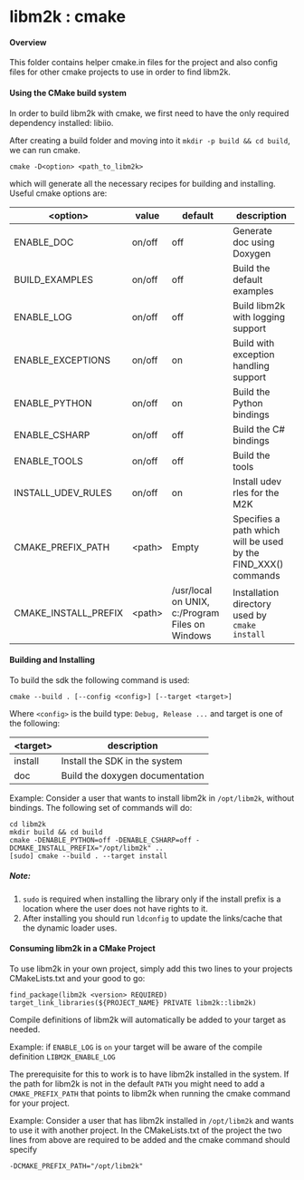 # libm2k : cmake

#### Overview
This folder contains helper cmake.in files for the project and also config files for other cmake projects to use in order to find libm2k.

#### Using the CMake build system
In order to build libm2k with cmake, we first need to have the only required dependency installed: libiio.

After creating a build folder and moving into it `mkdir -p build && cd build`, we can run cmake.

`cmake -D<option> <path_to_libm2k>`

which will generate all the necessary recipes for building and installing. Useful cmake options are:

| \<option\> | value | default | description |
| --------- | ----------- | ----------- | ----------- |
| ENABLE_DOC | on/off | off | Generate doc using Doxygen |
| BUILD_EXAMPLES | on/off | off | Build the default examples |
| ENABLE_LOG | on/off | off | Build libm2k with logging support |
| ENABLE_EXCEPTIONS | on/off | on | Build with exception handling support |
| ENABLE_PYTHON | on/off | on | Build the Python bindings |
| ENABLE_CSHARP | on/off | off | Build the C# bindings |
| ENABLE_TOOLS | on/off | off | Build the tools |
| INSTALL_UDEV_RULES | on/off | on | Install udev rles for the M2K |
| CMAKE_PREFIX_PATH | \<path\> | Empty | Specifies a path which will be used by the FIND_XXX() commands |
| CMAKE_INSTALL_PREFIX | \<path\> |  /usr/local on UNIX, c:/Program Files on Windows | Installation directory used by `cmake install` |

#### Building and Installing 

To build the sdk the following command is used:

`cmake --build . [--config <config>] [--target <target>]`

Where `<config>` is the build type: `Debug, Release ...` and target is one of the following:

| \<target\> | description |
| --------- | ----------- |
| install | Install the SDK in the system |
| doc | Build the doxygen documentation |

Example: Consider a user that wants to install libm2k in `/opt/libm2k`, without bindings. The following set of commands will do:
```
cd libm2k
mkdir build && cd build
cmake -DENABLE_PYTHON=off -DENABLE_CSHARP=off -DCMAKE_INSTALL_PREFIX="/opt/libm2k" ..
[sudo] cmake --build . --target install
```

##### Note:
1. `sudo` is required when installing the library only if the install prefix is a location where the user does not have rights to it.
2. After installing you should run `ldconfig` to update the links/cache that the dynamic loader uses.

#### Consuming libm2k in a CMake Project
To use libm2k in your own project, simply add this two lines to your projects CMakeLists.txt and your good to go:
```
find_package(libm2k <version> REQUIRED)
target_link_libraries(${PROJECT_NAME} PRIVATE libm2k::libm2k)
```
Compile definitions of libm2k will automatically be added to your target as needed.

Example: if `ENABLE_LOG` is `on` your target will be aware of the compile definition `LIBM2K_ENABLE_LOG` 

The prerequisite for this to work is to have libm2k installed in the system. If the path for libm2k is not in the default `PATH` you might need to add a `CMAKE_PREFIX_PATH` that points to libm2k when running the cmake command for your project.

Example: Consider a user that has libm2k installed in `/opt/libm2k` and wants to use it with another project. In the CMakeLists.txt of the project the two lines from above are required to be added and the cmake command should specify

```
-DCMAKE_PREFIX_PATH="/opt/libm2k"
```
